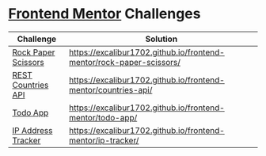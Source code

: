 # [Frontend Mentor](https://www.frontendmentor.io/) Challenges

Challenge | Solution
--------- | --------
[Rock Paper Scissors](https://www.frontendmentor.io/challenges/rock-paper-scissors-game-pTgwgvgH) | https://excalibur1702.github.io/frontend-mentor/rock-paper-scissors/
[REST Countries API](https://www.frontendmentor.io/challenges/rest-countries-api-with-color-theme-switcher-5cacc469fec04111f7b848ca) | https://excalibur1702.github.io/frontend-mentor/countries-api/
[Todo App](https://www.frontendmentor.io/challenges/todo-app-Su1_KokOW) | https://excalibur1702.github.io/frontend-mentor/todo-app/
[IP Address Tracker](https://www.frontendmentor.io/challenges/ip-address-tracker-I8-0yYAH0) | https://excalibur1702.github.io/frontend-mentor/ip-tracker/
